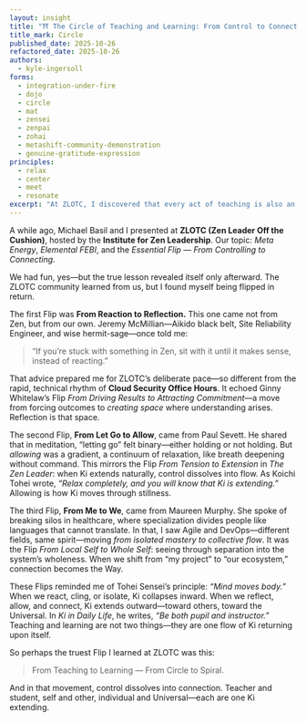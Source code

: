 ```yaml
---
layout: insight
title: "⛩️ The Circle of Teaching and Learning: From Control to Connection"
title_mark: Circle
published_date: 2025-10-26
refactored_date: 2025-10-26
authors:
  - kyle-ingersoll
forms:
  - integration-under-fire
  - dojo
  - circle
  - mat
  - zensei
  - zenpai
  - zohai
  - metashift-community-demonstration
  - genuine-gratitude-expression
principles:
  - relax
  - center
  - meet
  - resonate
excerpt: "At ZLOTC, I discovered that every act of teaching is also an act of learning — when we reflect, allow, and connect, Ki extends, and the circle becomes a spiral."
---
```


A while ago, Michael Basil and I presented at **ZLOTC (Zen Leader Off the Cushion)**, hosted by the **Institute for Zen Leadership**.
Our topic: *Meta Energy*, *Elemental FEBI*, and the *Essential Flip — From Controlling to Connecting*.

We had fun, yes—but the true lesson revealed itself only afterward. The ZLOTC community learned from us, but I found myself being flipped in return.

The first Flip was **From Reaction to Reflection.**
This one came not from Zen, but from our own.
Jeremy McMillian—Aikido black belt, Site Reliability Engineer, and wise hermit-sage—once told me:

> “If you’re stuck with something in Zen, sit with it until it makes sense, instead of reacting.”

That advice prepared me for ZLOTC’s deliberate pace—so different from the rapid, technical rhythm of **Cloud Security Office Hours**.
It echoed Ginny Whitelaw’s Flip *From Driving Results to Attracting Commitment*—a move from forcing outcomes to *creating space* where understanding arises. Reflection is that space.

The second Flip, **From Let Go to Allow**, came from Paul Sevett.
He shared that in meditation, “letting go” felt binary—either holding or not holding.
But *allowing* was a gradient, a continuum of relaxation, like breath deepening without command.
This mirrors the Flip *From Tension to Extension* in *The Zen Leader*: when Ki extends naturally, control dissolves into flow.
As Koichi Tohei wrote, *“Relax completely, and you will know that Ki is extending.”*
Allowing is how Ki moves through stillness.

The third Flip, **From Me to We**, came from Maureen Murphy.
She spoke of breaking silos in healthcare, where specialization divides people like languages that cannot translate.
In that, I saw Agile and DevOps—different fields, same spirit—moving *from isolated mastery to collective flow*.
It was the Flip *From Local Self to Whole Self*: seeing through separation into the system’s wholeness.
When we shift from “my project” to “our ecosystem,” connection becomes the Way.

These Flips reminded me of Tohei Sensei’s principle: *“Mind moves body.”*
When we react, cling, or isolate, Ki collapses inward.
When we reflect, allow, and connect, Ki extends outward—toward others, toward the Universal.
In *Ki in Daily Life*, he writes, *“Be both pupil and instructor.”*
Teaching and learning are not two things—they are one flow of Ki returning upon itself.

So perhaps the truest Flip I learned at ZLOTC was this:

> From Teaching to Learning — From Circle to Spiral.

And in that movement, control dissolves into connection.
Teacher and student, self and other, individual and Universal—each are one Ki extending.
